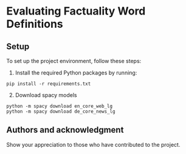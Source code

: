 # Evaluating Factuality Word Definitions

## Setup

To set up the project environment, follow these steps:

1. Install the required Python packages by running:
```
pip install -r requirements.txt
```
2. Download spacy models
```
python -m spacy download en_core_web_lg
python -m spacy download de_core_news_lg
```

## Authors and acknowledgment
Show your appreciation to those who have contributed to the project.
